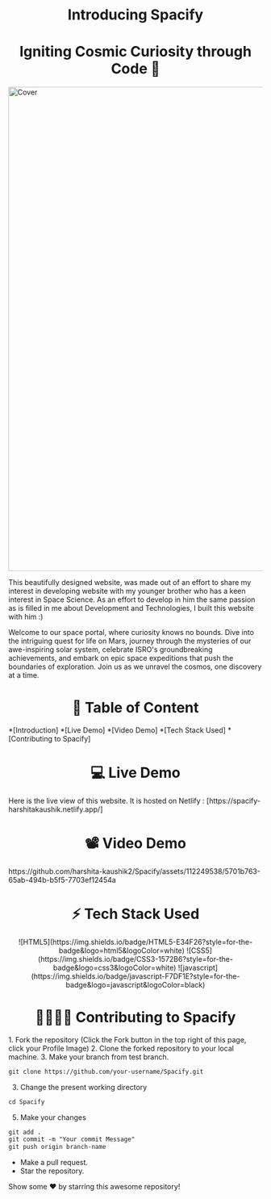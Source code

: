 <h1 align="center" font-size="12">Introducing Spacify</h1>
<h1 align="center" font-size="10">Igniting Cosmic Curiosity through Code 🚀</h1>

<img width="960" alt="Cover" src="https://github.com/harshita-kaushik2/Spacify/assets/112249538/ee63725c-da8b-4bcd-baa8-b89bee719a02">

This beautifully designed website, was made out of an effort to share my interest in developing website with my younger brother who has a keen interest in Space Science. As an effort to develop in him the same passion as is filled in me about Development and Technologies, I built this website with him :)

Welcome to our space portal, where curiosity knows no bounds. Dive into the intriguing quest for life on Mars, journey through the mysteries of our awe-inspiring solar system, celebrate ISRO's groundbreaking achievements, and embark on epic space expeditions that push the boundaries of exploration. Join us as we unravel the cosmos, one discovery at a time.

<div align="center"><h1>📃 Table of Content</h1></div>
*[Introduction]
*[Live Demo]
*[Video Demo]
*[Tech Stack Used]
*[Contributing to Spacify]

<div align="center"><h1>💻 Live Demo </h1></div>
Here is the live view of this website. It is hosted on Netlify : [https://spacify-harshitakaushik.netlify.app/]

<div align="center"><h1>📽️ Video Demo</h1></div>
https://github.com/harshita-kaushik2/Spacify/assets/112249538/5701b763-65ab-494b-b5f5-7703ef12454a


<div align="center"><h1>⚡ Tech Stack Used</h1></div>
<p align="center">
![HTML5](https://img.shields.io/badge/HTML5-E34F26?style=for-the-badge&logo=html5&logoColor=white)
![CSS5](https://img.shields.io/badge/CSS3-1572B6?style=for-the-badge&logo=css3&logoColor=white)
![javascript](https://img.shields.io/badge/javascript-F7DF1E?style=for-the-badge&logo=javascript&logoColor=black)
</p>

<div align="center"><h1>🫱🏻‍🫲🏻 Contributing to Spacify </h1></div>
1. Fork the repository (Click the Fork button in the top right of this page, click your Profile Image)
2. Clone the forked repository to your local machine.
3. Make your branch from test branch.

```markdown
git clone https://github.com/your-username/Spacify.git
```

3. Change the present working directory

```markdown
cd Spacify
```

5. Make your changes

```markdown
git add .
git commit -m "Your commit Message"
git push origin branch-name
```

- Make a pull request.
- Star the repository.



Show some ❤️ by starring this awesome repository!
